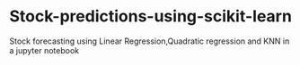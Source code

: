 # Stock-predictions-using-scikit-learn
Stock forecasting using Linear Regression,Quadratic regression and KNN in a jupyter notebook

